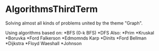 # AlgorithmsThirdTerm
Solving almost all kinds of problems united by the theme "Graph".

Using algorithms based on:
 *BFS (0-k BFS) 
 *DFS
Also:
 *Prim
 *Kruskal
 *Boruvka
 *Ford Falkerson
 *Edmomnds Karp
 *Dinits
 *Ford Bellman
 *Dijkstra
 *Floyd Waeshall
 *Johnson
